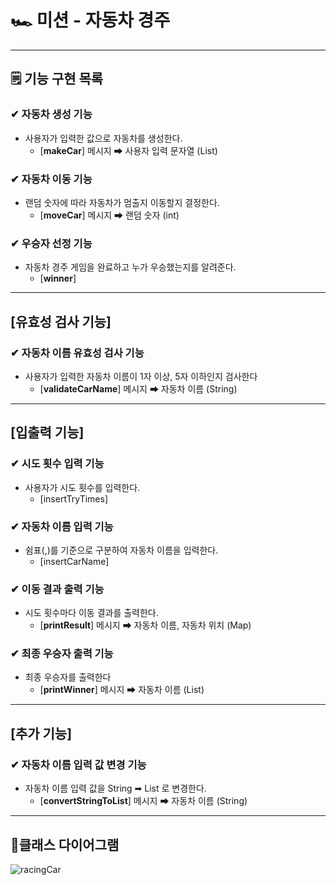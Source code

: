 # 🏎 미션 - 자동차 경주

---

## 🗒 기능 구현 목록

### ✔ 자동차 생성 기능
- 사용자가 입력한 값으로 자동차를 생성한다.
  - [**makeCar**] 메시지 ➡ 사용자 입력 문자열 (List)

### ✔ 자동차 이동 기능
- 랜덤 숫자에 따라 자동차가 멈출지 이동할지 결정한다.
  - [**moveCar**] 메시지 ➡ 랜덤 숫자 (int)

### ✔ 우승자 선정 기능
- 자동차 경주 게임을 완료하고 누가 우승했는지를 알려준다.
  - [**winner**]

--- 
## [유효성 검사 기능]
### ✔ 자동차 이름 유효성 검사 기능
- 사용자가 입력한 자동차 이름이 1자 이상, 5자 이하인지 검사한다
  - [**validateCarName**] 메시지 ➡ 자동차 이름 (String)

--- 

## [입출력 기능]
### ✔ 시도 횟수 입력 기능
- 사용자가 시도 횟수를 입력한다.
  - [insertTryTimes]

### ✔ 자동차 이름 입력 기능
- 쉼표(,)를 기준으로 구분하여 자동차 이름을 입력한다.
  - [insertCarName]

### ✔ 이동 결과 출력 기능
- 시도 횟수마다 이동 결과를 출력한다.
  - [**printResult**] 메시지 ➡ 자동차 이름, 자동차 위치 (Map)

### ✔ 최종 우승자 출력 기능
- 최종 우승자를 출력한다
  - [**printWinner**] 메시지 ➡ 자동차 이름 (List)
--- 
## [추가 기능]
### ✔ 자동차 이름 입력 값 변경 기능
- 자동차 이름 입력 값을 String ➡ List 로 변경한다.
  - [**convertStringToList**] 메시지 ➡ 자동차 이름 (String)

---
## 📄클래스 다이어그램
![racingCar](https://github.com/study-hub-inu/study-hub-server/assets/97587573/aa8b07f5-e950-42b3-8afa-bd1a8721c7b0)



